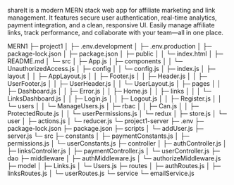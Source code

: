 shareIt is a modern MERN stack web app for affiliate marketing and link management. It features secure user authentication, real-time analytics, payment integration, and a clean, responsive UI. Easily manage affiliate links, track performance, and collaborate with your team—all in one place.



MERN1
├─ project1
│  ├─ .env.development
│  ├─ .env.production
│  ├─ package-lock.json
│  ├─ package.json
│  ├─ public
│  │  └─ index.html
│  ├─ README.md
│  └─ src
│     ├─ App.js
│     ├─ components
│     │  └─ UnauthorizedAccess.js
│     ├─ config
│     │  └─ config.js
│     ├─ index.js
│     ├─ layout
│     │  ├─ AppLayout.js
│     │  ├─ Footer.js
│     │  ├─ Header.js
│     │  ├─ UserFooter.js
│     │  ├─ UserHeader.js
│     │  └─ UserLayout.js
│     ├─ pages
│     │  ├─ Dashboard.js
│     │  ├─ Error.js
│     │  ├─ Home.js
│     │  ├─ links
│     │  │  └─ LinksDashboard.js
│     │  ├─ Login.js
│     │  ├─ Logout.js
│     │  ├─ Register.js
│     │  └─ users
│     │     └─ ManageUsers.js
│     ├─ rbac
│     │  ├─ Can.js
│     │  ├─ ProtectedRoute.js
│     │  └─ userPermissions.js
│     └─ redux
│        ├─ store.js
│        └─ user
│           ├─ actions.js
│           └─ reducer.js
└─ project1-server
   ├─ .env
   ├─ package-lock.json
   ├─ package.json
   ├─ scripts
   │  └─ addUser.js
   ├─ server.js
   └─ src
      ├─ constants
      │  ├─ paymentConstants.js
      │  ├─ permissions.js
      │  └─ userConstants.js
      ├─ controller
      │  ├─ authController.js
      │  ├─ linksController.js
      │  ├─ paymentController.js
      │  └─ userController.js
      ├─ dao
      ├─ middleware
      │  ├─ authMiddleware.js
      │  └─ authorizeMiddleware.js
      ├─ model
      │  ├─ Links.js
      │  └─ Users.js
      ├─ routes
      │  ├─ authRoutes.js
      │  ├─ linksRoutes.js
      │  └─ userRoutes.js
      └─ service
         └─ emailService.js

```
